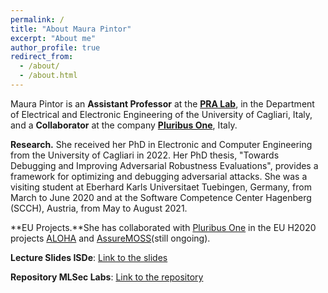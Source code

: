 ```yaml
---
permalink: /
title: "About Maura Pintor"
excerpt: "About me"
author_profile: true
redirect_from: 
  - /about/
  - /about.html
---
```


Maura Pintor is an **Assistant Professor** at the [**PRA Lab**](http://pralab.diee.unica.it/en), in the Department of Electrical and Electronic Engineering of the University of Cagliari, Italy, and a **Collaborator** at the company [**Pluribus One**](https://www.pluribus-one.it/), Italy. 

**Research.** She received her PhD in Electronic and Computer Engineering from the University of Cagliari in 2022. Her PhD thesis, \"Towards Debugging and Improving Adversarial Robustness Evaluations\", provides a framework for optimizing and debugging adversarial attacks. She was a visiting student at Eberhard Karls Universitaet Tuebingen, Germany, from March to June 2020 and at the Software Competence Center Hagenberg (SCCH), Austria, from May to August 2021. 

**EU Projects.**She has collaborated with [Pluribus One](https://www.pluribus-one.it/) in the EU H2020 projects [ALOHA](https://www.aloha-h2020.eu/) and [AssureMOSS](https://assuremoss.eu/en/)(still ongoing).


**Lecture Slides ISDe**: [Link to the slides](http://maurapintor.github.io/files/web-servers_2023.pdf)

**Repository MLSec Labs**: [Link to the repository](https://github.com/maurapintor/unica_mlsec_labs)
